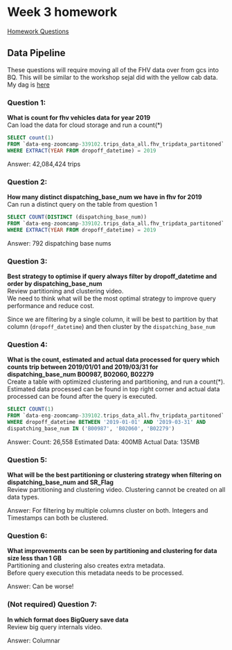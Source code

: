 # Week 3 homework

[Homework Questions](https://github.com/DataTalksClub/data-engineering-zoomcamp/blob/main/week_3_data_warehouse/homework.md)

## Data Pipeline
These questions will require moving all of the FHV data over from gcs into BQ. This will be similar to the workshop sejal did with the yellow cab data.
My dag is [here](airflow/dags/gcs_to_bq_dag.py)

### Question 1: 
**What is count for fhv vehicles data for year 2019**  
Can load the data for cloud storage and run a count(*)

```SQL
SELECT count(1) 
FROM `data-eng-zoomcamp-339102.trips_data_all.fhv_tripdata_partitoned` 
WHERE EXTRACT(YEAR FROM dropoff_datetime) = 2019
```
Answer: 42,084,424 trips

### Question 2: 
**How many distinct dispatching_base_num we have in fhv for 2019**  
Can run a distinct query on the table from question 1

```SQL
SELECT COUNT(DISTINCT (dispatching_base_num))
FROM `data-eng-zoomcamp-339102.trips_data_all.fhv_tripdata_partitoned`
WHERE EXTRACT(YEAR FROM dropoff_datetime) = 2019 
```
Answer: 792 dispatching base nums

### Question 3: 
**Best strategy to optimise if query always filter by dropoff_datetime and order by dispatching_base_num**  
Review partitioning and clustering video.   
We need to think what will be the most optimal strategy to improve query 
performance and reduce cost.

Since we are filtering by a single column, it will be best to partition by that column (`dropoff_datetime`) and then cluster by the `dispatching_base_num`

### Question 4: 
**What is the count, estimated and actual data processed for query which counts trip between 2019/01/01 and 2019/03/31 for dispatching_base_num B00987, B02060, B02279**  
Create a table with optimized clustering and partitioning, and run a 
count(*). Estimated data processed can be found in top right corner and
actual data processed can be found after the query is executed.

```SQL
SELECT COUNT(1)
FROM `data-eng-zoomcamp-339102.trips_data_all.fhv_tripdata_partitoned`
WHERE dropoff_datetime BETWEEN '2019-01-01' AND '2019-03-31' AND 
dispatching_base_num IN ('B00987', 'B02060', 'B02279')
```
Answer: Count: 26,558
        Estimated Data: 400MB
        Actual Data: 135MB 

### Question 5: 
**What will be the best partitioning or clustering strategy when filtering on dispatching_base_num and SR_Flag**  
Review partitioning and clustering video. 
Clustering cannot be created on all data types.

Answer: For filtering by multiple columns cluster on both. Integers and Timestamps can both be clustered. 

### Question 6: 
**What improvements can be seen by partitioning and clustering for data size less than 1 GB**  
Partitioning and clustering also creates extra metadata.  
Before query execution this metadata needs to be processed.

Answer: Can be worse!

### (Not required) Question 7: 
**In which format does BigQuery save data**  
Review big query internals video.

Answer: Columnar